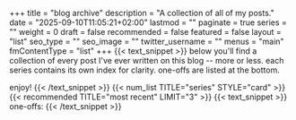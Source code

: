 +++
title = "blog archive"
description = "A collection of all of my posts."
date = "2025-09-10T11:05:21+02:00"
lastmod = ""
paginate = true
series = ""
weight = 0
draft = false
recommended = false
featured = false
layout = "list"
seo_type = ""
seo_image = ""
twitter_username = ""
menus = "main"
fmContentType = "list"
+++
{{< text_snippet >}}
below you'll find a collection of every post I've ever written on this blog -- more or less. each series contains its own index for clarity. one-offs are listed at the bottom.

enjoy!
{{< /text_snippet >}}
{{< num_list TITLE="series" STYLE="card" >}}
{{< recommended TITLE="most recent" LIMIT="3" >}}
{{< text_snippet >}}
one-offs:
{{< /text_snippet >}}